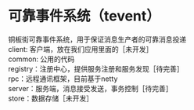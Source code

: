 # 可靠事件系统（tevent）

铜板街可靠事件系统，用于保证消息生产者的可靠消息投递     
client:  客户端，放在我们应用里面的［未开发］  
common: 公用的代码  
registry：注册中心，提供服务注册和服务发现［待完善］  
rpc：远程通讯框架，目前基于netty  
server：服务端，消息接受发送，事务控制［待完善］  
store：数据存储［未开发］  

